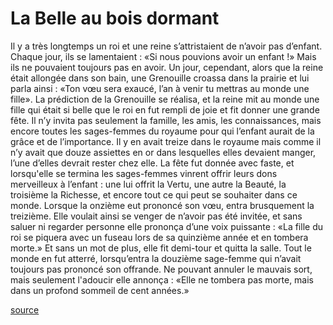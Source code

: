 # La Belle au bois dormant

Il y a très longtemps un roi et une reine s’attristaient de n’avoir pas d’enfant. Chaque jour, ils se lamentaient : «Si nous pouvions avoir un enfant !» Mais ils ne pouvaient toujours pas en avoir.
Un jour, cependant, alors que la reine était allongée dans son bain, une Grenouille croassa dans la prairie et lui parla ainsi : «Ton vœu sera exaucé, l’an à venir tu mettras au monde une fille».
La prédiction de la Grenouille se réalisa, et la reine mit au monde une fille qui était si belle que le roi en fut rempli de joie et fit donner une grande fête. Il n’y invita pas seulement la famille, les amis, les connaissances, mais encore toutes les sages-femmes du royaume pour qui l’enfant aurait de la grâce et de l’importance. Il y en avait treize dans le royaume mais comme il n’y avait que douze assiettes en or dans lesquelles elles devaient manger, l’une d’elles devrait rester chez elle. La fête fut donnée avec faste, et lorsqu'elle se termina les sages-femmes vinrent offrir leurs dons merveilleux à l’enfant : une lui offrit la Vertu, une autre la Beauté, la troisième la Richesse, et encore tout ce qui peut se souhaiter dans ce monde.
Lorsque la onzième eut prononcé son vœu, entra brusquement la treizième. Elle voulait ainsi se venger de n’avoir pas été invitée, et sans saluer ni regarder personne elle prononça d’une voix puissante : «La fille du roi se piquera avec un fuseau lors de sa quinzième année et en tombera morte.» Et sans un mot de plus, elle fit demi-tour et quitta la salle.
Tout le monde en fut atterré, lorsqu’entra la douzième sage-femme qui n’avait toujours pas prononcé son offrande. Ne pouvant annuler le mauvais sort, mais seulement l'adoucir elle annonça : «Elle ne tombera pas morte, mais dans un profond sommeil de cent années.»

[source](http://fr.wikisource.org/wiki/La_Belle_au_bois_dormant_(Grimm))